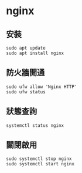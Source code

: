 # nginx

## 安裝
```
sudo apt update
sudo apt install nginx
```

## 防火牆開通
```
sudo ufw allow 'Nginx HTTP'
sudo ufw status
```

## 狀態查詢
```
systemctl status nginx
```

## 關閉啟用
```
sudo systemctl stop nginx
sudo systemctl start nginx
```
